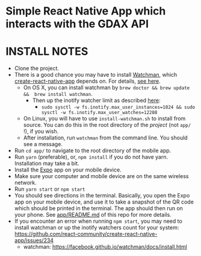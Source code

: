 # Simple React Native App which interacts with the GDAX API

# INSTALL NOTES
 - Clone the project.
 - There is a good chance you may have to install [Watchman](https://facebook.github.io/watchman/docs/install.html), which [create-react-native-app](https://github.com/react-community/create-react-native-app) depends on. For details, [see here](https://github.com/react-community/create-react-native-app/issues/229#issuecomment-325183694).
   - On OS X, you can install watchman by `brew doctor && brew update &&  brew install watchman`. 
     - Then up the inotify watcher limit as described [here](https://github.com/react-community/create-react-native-app/issues/229#issuecomment-325183694):
       - `sudo sysctl -w fs.inotify.max_user_instances=1024 && sudo sysctl -w fs.inotify.max_user_watches=12288`
   - On Linux, you will have to use `install-watchman.sh` to install from source. You can do this in the root directory of the _project_ (not `app/` !), if you wish.
   - After installation, run `watchman` from the command line. You should see a message.
 - Run `cd app/` to navigate to the root directory of the mobile app.
 - Run `yarn` (preferable), or, `npm install` if you do not have yarn. Installation may take a bit.
 - Install the [Expo](https://expo.io/) app on your mobile device.
 - Make sure your computer and mobile device are on the same wireless network.
 - Run `yarn start` or `npm start`
 - You should see directions in the terminal. Basically, you open the Expo app on your mobile device, and use it to take a snapshot of the QR code which should be printed in the terminal. The app should then run on your phone. See [app/README.md](https://github.com/adamcee/gdax_react_native/tree/master/app) of this repo for more details.
 - If you encounter an error when running `npm start`, you  may need to install watchman or up the inotify watchers count for your system:
 https://github.com/react-community/create-react-native-app/issues/234
    - watchman: https://facebook.github.io/watchman/docs/install.html
